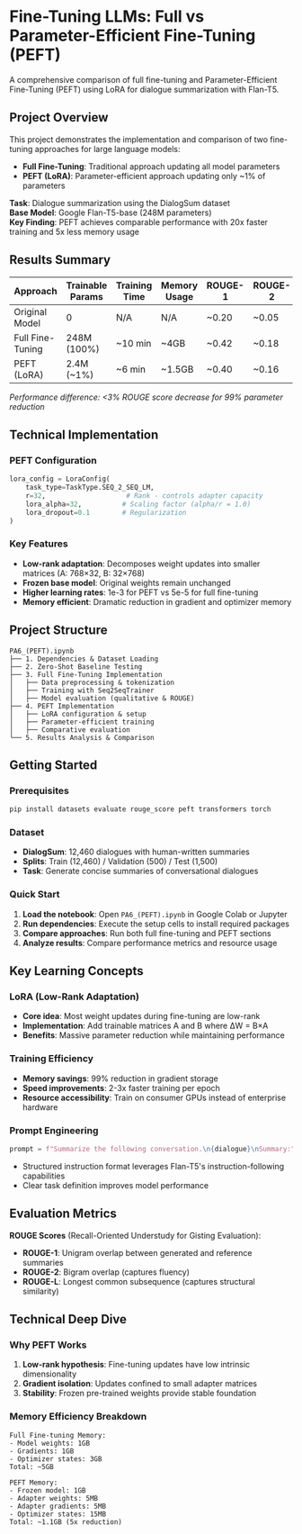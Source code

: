 # Fine-Tuning LLMs: Full vs Parameter-Efficient Fine-Tuning (PEFT)

A comprehensive comparison of full fine-tuning and Parameter-Efficient Fine-Tuning (PEFT) using LoRA for dialogue summarization with Flan-T5.

##  Project Overview

This project demonstrates the implementation and comparison of two fine-tuning approaches for large language models:
- **Full Fine-Tuning**: Traditional approach updating all model parameters
- **PEFT (LoRA)**: Parameter-efficient approach updating only ~1% of parameters

**Task**: Dialogue summarization using the DialogSum dataset  
**Base Model**: Google Flan-T5-base (248M parameters)  
**Key Finding**: PEFT achieves comparable performance with 20x faster training and 5x less memory usage

##  Results Summary

| Approach | Trainable Params | Training Time | Memory Usage | ROUGE-1 | ROUGE-2 | ROUGE-L |
|----------|------------------|---------------|--------------|---------|---------|---------|
| Original Model | 0 | N/A | N/A | ~0.20 | ~0.05 | ~0.15 |
| Full Fine-Tuning | 248M (100%) | ~10 min | ~4GB | ~0.42 | ~0.18 | ~0.35 |
| PEFT (LoRA) | 2.4M (~1%) | ~6 min | ~1.5GB | ~0.40 | ~0.16 | ~0.33 |

*Performance difference: <3% ROUGE score decrease for 99% parameter reduction*

##  Technical Implementation

### PEFT Configuration
```python
lora_config = LoraConfig(
    task_type=TaskType.SEQ_2_SEQ_LM,
    r=32,                    # Rank - controls adapter capacity
    lora_alpha=32,          # Scaling factor (alpha/r = 1.0)
    lora_dropout=0.1        # Regularization
)
```

### Key Features
- **Low-rank adaptation**: Decomposes weight updates into smaller matrices (A: 768×32, B: 32×768)
- **Frozen base model**: Original weights remain unchanged
- **Higher learning rates**: 1e-3 for PEFT vs 5e-5 for full fine-tuning
- **Memory efficient**: Dramatic reduction in gradient and optimizer memory

##  Project Structure

```
PA6_(PEFT).ipynb
├── 1. Dependencies & Dataset Loading
├── 2. Zero-Shot Baseline Testing
├── 3. Full Fine-Tuning Implementation
│   ├── Data preprocessing & tokenization
│   ├── Training with Seq2SeqTrainer
│   ├── Model evaluation (qualitative & ROUGE)
├── 4. PEFT Implementation
│   ├── LoRA configuration & setup
│   ├── Parameter-efficient training
│   ├── Comparative evaluation
└── 5. Results Analysis & Comparison
```

##  Getting Started

### Prerequisites
```bash
pip install datasets evaluate rouge_score peft transformers torch
```

### Dataset
- **DialogSum**: 12,460 dialogues with human-written summaries
- **Splits**: Train (12,460) / Validation (500) / Test (1,500)
- **Task**: Generate concise summaries of conversational dialogues

### Quick Start
1. **Load the notebook**: Open `PA6_(PEFT).ipynb` in Google Colab or Jupyter
2. **Run dependencies**: Execute the setup cells to install required packages
3. **Compare approaches**: Run both full fine-tuning and PEFT sections
4. **Analyze results**: Compare performance metrics and resource usage

##  Key Learning Concepts

### LoRA (Low-Rank Adaptation)
- **Core idea**: Most weight updates during fine-tuning are low-rank
- **Implementation**: Add trainable matrices A and B where ΔW = B×A
- **Benefits**: Massive parameter reduction while maintaining performance

### Training Efficiency
- **Memory savings**: 99% reduction in gradient storage
- **Speed improvements**: 2-3x faster training per epoch  
- **Resource accessibility**: Train on consumer GPUs instead of enterprise hardware

### Prompt Engineering
```python
prompt = f"Summarize the following conversation.\n{dialogue}\nSummary:"
```
- Structured instruction format leverages Flan-T5's instruction-following capabilities
- Clear task definition improves model performance

##  Evaluation Metrics

**ROUGE Scores** (Recall-Oriented Understudy for Gisting Evaluation):
- **ROUGE-1**: Unigram overlap between generated and reference summaries
- **ROUGE-2**: Bigram overlap (captures fluency)
- **ROUGE-L**: Longest common subsequence (captures structural similarity)

##  Technical Deep Dive

### Why PEFT Works
1. **Low-rank hypothesis**: Fine-tuning updates have low intrinsic dimensionality
2. **Gradient isolation**: Updates confined to small adapter matrices
3. **Stability**: Frozen pre-trained weights provide stable foundation

### Memory Efficiency Breakdown
```
Full Fine-tuning Memory:
- Model weights: 1GB
- Gradients: 1GB
- Optimizer states: 3GB
Total: ~5GB

PEFT Memory:
- Frozen model: 1GB  
- Adapter weights: 5MB
- Adapter gradients: 5MB
- Optimizer states: 15MB
Total: ~1.1GB (5x reduction)
```

